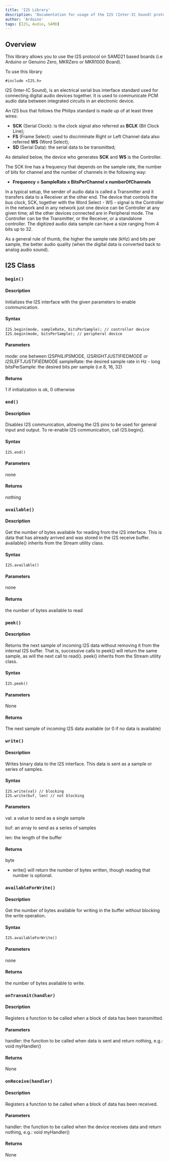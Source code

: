 ```yaml
---
title: 'I2S Library'
description: 'Documentation for usage of the I2S (Inter-IC Sound) protocol on SAMD21 boards.'
author: 'Arduino'
tags: [I2S, Audio, SAMD]
---
```


## Overview

This library allows you to use the I2S protocol on SAMD21 based boards (i.e Arduino or Genuino Zero, MKRZero or MKR1000 Board).

To use this library

```
#include <I2S.h>
```

I2S (Inter-IC Sound), is an electrical serial bus interface standard used for connecting digital audio devices together. It is used to communicate PCM audio data between integrated circuits in an electronic device.

An I2S bus that follows the Philips standard is made up of at least three wires:

- **SCK** (Serial Clock): is the clock signal also referred as **BCLK** (Bit Clock Line);
- **FS** (Frame Select): used to discriminate Right or Left Channel data also referred **WS** (Word Select);
- **SD** (Serial Data): the serial data to be transmitted;

As detailed below, the device who generates **SCK** and **WS** is the Controller.

The SCK line has a frequency that depends on the sample rate, the number of bits for channel and the number of channels in the following way:

- **Frequency = SampleRate x BitsPerChannel x numberOfChannels**

In a typical setup, the sender of audio data is called a Transmitter and it transfers data to a Receiver at the other end. The device that controls the bus clock, SCK, together with the Word Select - WS - signal is the Controller in the network and in any network just one device can be Controller at any given time; all the other devices connected are in Peripheral mode. The Controller can be the Transmitter, or the Receiver, or a standalone controller. The digitized audio data sample can have a size ranging from 4 bits up to 32.

As a general rule of thumb, the higher the sample rate (kHz) and bits per sample, the better audio quality (when the digital data is converted back to analog audio sound).

## I2S Class

### `begin()`

#### Description
Initializes the I2S interface with the given parameters to enable communication.

#### Syntax

```
I2S.begin(mode, sampleRate, bitsPerSample); // controller device
I2S.begin(mode, bitsPerSample); // peripheral device

```

#### Parameters
mode: one between I2S*PHILIPS*MODE, I2S*RIGHT*JUSTIFIED*MODE or I2S*LEFT*JUSTIFIED*MODE
sampleRate: the desired sample rate in Hz - long
bitsPerSample: the desired bits per sample (i.e 8, 16, 32)

#### Returns
1 if initialization is ok, 0 otherwise

### `end()`

#### Description
Disables I2S communication, allowing the I2S pins to be used for general input and output. To re-enable I2S communication, call I2S.begin().

#### Syntax

```
I2S.end()

```

#### Parameters
none

#### Returns
nothing

### `available()`

#### Description
Get the number of bytes available for reading from the I2S interface. This is data that has already arrived and was stored in the I2S receive buffer. available() inherits from the Stream utility class.

#### Syntax

```
I2S.available()

```

#### Parameters
none

#### Returns
the number of bytes available to read

### `peek()`

#### Description
Returns the next sample of incoming I2S data without removing it from the internal I2S buffer. That is, successive calls to peek() will return the same sample, as will the next call to read(). peek() inherits from the Stream utility class.

#### Syntax

```
I2S.peek()

```

#### Parameters
None

#### Returns
The next sample of incoming I2S data available (or 0 if no data is available)

### `write()`

#### Description
Writes binary data to the I2S interface. This data is sent as a sample or series of samples.

#### Syntax

```
I2S.write(val) // blocking
I2S.write(buf, len) // not blocking

```

#### Parameters
val: a value to send as a single sample

buf: an array to send as a series of samples

len: the length of the buffer

#### Returns
byte 
- write() will return the number of bytes written, though reading that number is optional.

### `availableForWrite()`

#### Description
Get the number of bytes available for writing in the buffer without blocking the write operation.

#### Syntax

```
I2S.availableForWrite()

```

#### Parameters
none

#### Returns
the number of bytes available to write.

### `onTransmit(handler)`

#### Description
Registers a function to be called when a block of data has been transmitted.

#### Parameters
handler: the function to be called when data is sent and return nothing, e.g.: void myHandler()

#### Returns
None

### `onReceive(handler)`

#### Description
Registers a function to be called when a block of data has been received.

#### Parameters
handler: the function to be called when the device receives data and return nothing, e.g.: void myHandler()

#### Returns
None

